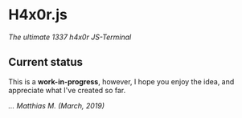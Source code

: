 # H4x0r.js
_The ultimate 1337 h4x0r JS-Terminal_

## Current status
This is a __work-in-progress__, however, I hope you enjoy the idea, and appreciate
what I've created so far.

_... Matthias M. (March, 2019)_
